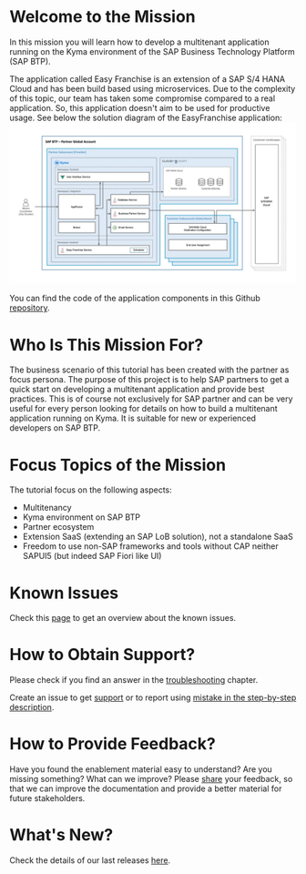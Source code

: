 # Welcome to the Mission

In this mission you will learn how to develop a multitenant application running on the Kyma environment of the SAP Business Technology Platform (SAP BTP). 

The application called Easy Franchise is an extension of a SAP S/4 HANA Cloud and has been build based using microservices. Due to the complexity of this topic, our team has taken some compromise compared to a real application. So, this application doesn't aim to be used for productive usage. See below the solution diagram of the EasyFranchise application:
![](documentation/images/easyfranchise-diagrams/Slide4.jpeg)

You can find the code of the application components in this Github [repository](#).

# Who Is This Mission For?
The business scenario of this tutorial has been created with the partner as focus persona. The purpose of this project is to help SAP partners to get a quick start on developing a multitenant application and provide best practices.
This is of course not exclusively for SAP partner and can be very useful for every person looking for details on how to build a multitenant application running on Kyma. It is suitable for new or experienced developers on SAP BTP. 

# Focus Topics of the Mission
The tutorial focus on the following aspects:
* Multitenancy
* Kyma environment on SAP BTP
* Partner ecosystem
* Extension SaaS (extending an SAP LoB solution), not a standalone SaaS 
* Freedom to use non-SAP frameworks and tools without CAP neither SAPUI5 (but indeed SAP Fiori like UI)

# Known Issues
Check this [page](https://github.tools.sap/saas-extension-on-kyma/easyfranchise-main/labels/known%20Issue) to get an overview about the known issues.

# How to Obtain Support?
Please check if you find an answer in the [troubleshooting](documentation/appendix/troubleshooting/README.md) chapter. 

Create an issue to get [support](#) or to report using [mistake in the step-by-step description](#).

# How to Provide Feedback?
Have you found the enablement material easy to understand? Are you missing something? What can we improve? Please [share](#) your feedback, so that we can improve the documentation and provide a better material for future stakeholders.

# What's New?
Check the details of our last releases [here](documentation/introduction/whats-new/README.md).

